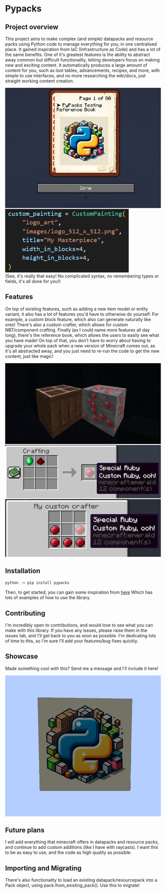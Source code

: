 # Pypacks

## Project overview

This project aims to make complex (and simple) datapacks and resource packs using Python code to manage everything for you, in one centralised place.
It gained inspiration from IaC (Infrastructure as Code) and has a lot of the same benefits.
One of it's greatest features is the ability to abstract away common but difficult functionality, letting developers focus on making new and exciting content.
It automatically produces a large amount of content for you, such as loot tables, advancements, recipes, and more, with simple to use interfaces,
and no more researching the wiki/docs, just straight working content creation.

![Reference Book](pypacks/assets/images/readme_images/reference_book_front_page.png)
![Python Code](pypacks/assets/images/readme_images/pypacks_custom_painting.png)
<br>
(See, it's really that easy! No complicated syntax, no remembering types or fields, it's all done for you!)

## Features

On top of existing features, such as adding a new item model or entity variant, it also has a lot of features you'd have to otherwise do yourself.
For example, a custom block feature, which also can generate naturally like ores! There's also a custom crafter, which allows for custom NBT/component crafting.
Finally (as I could name more features all day long), there's the reference book, which allows the users to easily see what you have made!
On top of that, you don't have to worry about having to upgrade your whole pack when a new version of Minecraft comes out, as it's all abstracted away, and
you just need to re-run the code to get the new content, just like magic!

![Custom Blocks](pypacks/assets/images/readme_images/custom_blocks.png)
![Custom Crafting](pypacks/assets/images/readme_images/custom_crafting.png)
![Custom Crafter](pypacks/assets/images/readme_images/custom_crafter.png)

## Installation

```bash
python -m pip install pypacks
```

Then, to get started, you can gain some inspiration from [here](https://github.com/UP929312/pypacks/blob/master/examples/development/main.py)
Which has lots of examples of how to use the library.

## Contributing

I'm incredibly open to contributions, and would love to see what you can make with this library.
If you have any issues, please raise them in the issues tab, and I'll get back to you as soon as possible.
I'm dedicating lots of time to this, so I'm sure I'll add your features/bug fixes quickly.

## Showcase

Made something cool with this? Send me a message and I'll include it here!

![Custom Painting](pypacks/assets/images/readme_images/custom_painting.png)

## Future plans

I will add everything that minecraft offers in datapacks and resource packs, and continue to add custom additions (like I have with raycasts).
I want this to be as easy to use, and the code as high quality as possible.

## Importing and Migrating

There's also functionality to load an existing datapack/resourcepack into a Pack object, using pack.from_existing_pack().
Use this to migrate!
